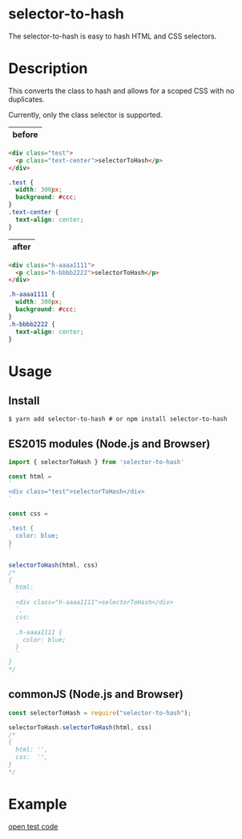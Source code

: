 # selector-to-hash
The selector-to-hash is easy to hash HTML and CSS selectors.

# Description
This converts the class to hash and allows for a scoped CSS with no duplicates.

Currently, only the class selector is supported.


| before | 
| ------------- | 
```html
<div class="test">
  <p class="text-center">selectorToHash</p>
</div>
```
```css
.test {
  width: 300px;
  background: #ccc;
}
.text-center {
  text-align: center;
}
```
| after | 
| ------------- | 
```html
<div class="h-aaaa1111">
  <p class="h-bbbb2222">selectorToHash</p>
</div>
```
```css
.h-aaaa1111 {
  width: 300px;
  background: #ccc;
}
.h-bbbb2222 {
  text-align: center;
}
```

# Usage
## Install

```shell
$ yarn add selector-to-hash # or npm install selector-to-hash
```

## ES2015 modules (Node.js and Browser)

```javascript
import { selectorToHash } from 'selector-to-hash'

const html =
`
<div class="test">selectorToHash</div>
`

const css =
`
.test {
  color: blue;
}
`

selectorToHash(html, css)
/* 
{
  html:
  `
  <div class="h-aaaa1111">selectorToHash</div>
  `,
  css:
  `
  .h-aaaa1111 {
    color: blue;
  }
  `
}
*/ 
```

## commonJS (Node.js and Browser)

```javascript
const selectorToHash = require("selector-to-hash");

selectorToHash.selectorToHash(html, css)
/*
{
  html: '',
  css:  '',
}
*/
```



# Example
[open test code](https://github.com/shigasy/selector-to-hash/blob/master/__tests__/integration/selectorToHash.test.ts)